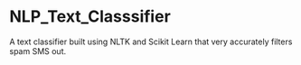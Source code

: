 # NLP_Text_Classsifier
A text classifier built using NLTK and Scikit Learn that very accurately filters spam SMS out. 
